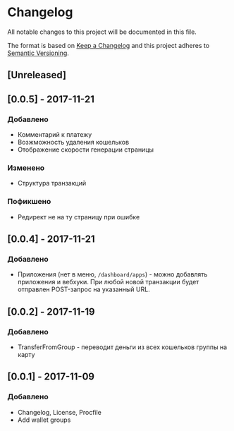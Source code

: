 # Changelog
All notable changes to this project will be documented in this file.

The format is based on [Keep a Changelog](http://keepachangelog.com/en/1.0.0/)
and this project adheres to [Semantic Versioning](http://semver.org/spec/v2.0.0.html).

## [Unreleased]

## [0.0.5] - 2017-11-21
### Добавлено
- Комментарий к платежу
- Возжможность удаления кошельков
- Отображение скорости генерации страницы

### Изменено
- Структура транзакций

### Пофикшено
- Редирект не на ту страницу при ошибке

## [0.0.4] - 2017-11-21
### Добавлено
- Приложения (нет в меню, `/dashboard/apps`) - можно добавлять приложения и вебхуки. При любой новой транзакции будет отправлен POST-запрос на указанный URL.

## [0.0.2] - 2017-11-19
### Добавлено
- TransferFromGroup - переводит деньги из всех кошельков группы на карту

## [0.0.1] - 2017-11-09
### Добавлено
- Changelog, License, Procfile
- Add wallet groups
